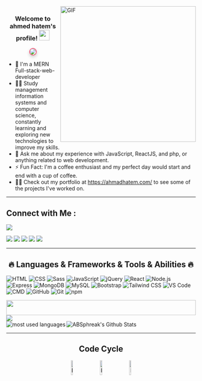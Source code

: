 <img align="right" alt="GIF" src="https://raw.githubusercontent.com/rahul-jha98/rahul-jha98/main/techstack.gif" width="360px"/>
<h3 align="center">
  Welcome to ahmed hatem's profile!
  <img src="https://media.giphy.com/media/hvRJCLFzcasrR4ia7z/giphy.gif" width="28">
</h3>

<!-- Typing SVG by DenverCoder1 - https://github.com/DenverCoder1/readme-typing-svg -->
<!-- <p align="center">
  <a href="https://github.com/DenverCoder1/readme-typing-svg"><img src="https://readme-typing-svg.herokuapp.com/?lines=MERN Full-stack%20web%20developer;Always%20learning%20new%20things&font=Fira%20Code&center=true&width=440&height=45&color=f75c7e&vCenter=true&size=22"></a>
  
</p> -->
<p align="center">
  <a href="https://github.com/DenverCoder1/readme-typing-svg">
    <img src="https://readme-typing-svg.herokuapp.com/?lines=MERN%20Full-stack%20web%20developer;Always%20learning%20new%20things&font=Fira%20Code&center=true&width=440&height=45&color=f75c7e&vCenter=true&size=22" style="border: 2px solid #f75c7e; border-radius: 10px; box-shadow: 0 4px 8px rgba(0, 0, 0, 0.2);">
  </a>
</p>


- 🏢 I'm a MERN Full-stack-web-developer
- 👨‍💻 Study management information systems and computer science,  constantly learning and exploring new technologies to improve my skills.
- 💬 Ask me about my experience with JavaScript, ReactJS, and php, or anything related to web development.
- ⚡ Fun Fact: I'm a coffee enthusiast and my perfect day would start and end with a cup of coffee.
- 👨‍💻 Check out my portfolio at https://ahmadhatem.com/ to see some of the projects I've worked on.
<hr>
<h2>Connect with Me :</h2>

<a href="https://wa.me/+201508902659" target="_blank"><img src="https://img.shields.io/badge/ahmed%20hatem-25D366?style=for-the-badge&logo=whatsapp&logoColor=white"/></a>

<a href="mailto:mr.ahmedhatem.mo@gmail.com" target="_blank"><img src="https://img.shields.io/badge/ahmed%20hatem-D14836?style=for-the-badge&logo=gmail&logoColor=white"/></a> <a href="https://www.facebook.com/ahmad.hatem.9638/" target="_blank"><img src="https://img.shields.io/badge/ahmed%20hatem-1877F2?style=for-the-badge&logo=facebook&logoColor=white"/></a> <a href="https://www.linkedin.com/in/%20eng-ahmedhatem" target="_blank"><img src="https://img.shields.io/badge/ahmed%20hatem-0A66C2?style=for-the-badge&logo=linkedin&logoColor=white"/></a> <a href="https://www.instagram.com/ahmadelshnawe/?igshid=NGExMmI2YTkyZg%3D%3D" target="_blank"><img src="https://img.shields.io/badge/ahmed%20hatem-E4405F?style=for-the-badge&logo=instagram&logoColor=white"/></a> <a href="https://t.me/@Ahmad_Hatem" target="_blank"><img src="https://img.shields.io/badge/ahmed%20hatem-2CA5E0?style=for-the-badge&logo=telegram&logoColor=white"/></a>

<hr>
<h2 align="center">🔥 Languages & Frameworks & Tools & Abilities 🔥</h2>


![HTML](https://img.shields.io/badge/-HTML-05122A?style=flat-square&logo=HTML5&logoWidth=20)
![CSS](https://img.shields.io/badge/-CSS-05122A?style=flat-square&logo=CSS3&logoColor=1572B6&logoWidth=20)
![Sass](https://img.shields.io/badge/-Sass-05122A?style=flat-square&logo=sass&logoWidth=20)
![JavaScript](https://img.shields.io/badge/-JavaScript-05122A?style=flat-square&logo=javascript&logoWidth=20)
![jQuery](https://img.shields.io/badge/-jQuery-05122A?style=flat-square&logo=jquery&logoWidth=20)
![React](https://img.shields.io/badge/-React-05122A?style=flat-square&logo=react&logoWidth=20)
![Node.js](https://img.shields.io/badge/-Node.js-05122A?style=flat-square&logo=node.js&logoWidth=20)
![Express](https://img.shields.io/badge/-Express-05122A?style=flat-square&logo=express&logoWidth=20)
![MongoDB](https://img.shields.io/badge/-MongoDB-05122A?style=flat-square&logo=mongodb&logoColor=339933&logoWidth=20)
![MySQL](https://img.shields.io/badge/-MySQL-05122A?style=flat-square&logo=mysql&logoColor=00758F&logoWidth=20)
![Bootstrap](https://img.shields.io/badge/-Bootstrap-05122A?style=flat-square&logo=bootstrap&logoColor=563D7C&logoWidth=20)
![Tailwind CSS](https://img.shields.io/badge/-Tailwind-05122A?style=flat-square&logo=tailwindcss&logoWidth=20)
![VS Code](https://img.shields.io/badge/-VS_Code-05122A?style=flat-square&logo=visual-studio-code&logoWidth=20)
![CMD](https://img.shields.io/badge/-CMD-05122A?style=flat-square&logo=windows-terminal&logoWidth=20)
![GitHub](https://img.shields.io/badge/-GitHub-05122A?style=flat-square&logo=github&logoWidth=20)
![Git](https://img.shields.io/badge/-Git-05122A?style=flat-square&logo=git&logoWidth=20)
![npm](https://img.shields.io/badge/-npm-05122A?style=flat-square&logo=npm&logoWidth=20)


<img src="https://github.com/Govindv7555/Govindv7555/blob/main/49e76e0596857673c5c80c85b84394c1.gif" width=100% height=40px>
<div>  
    <img src="https://komarev.com/ghpvc/?username=yousefdergham&style=for-the-badge"><br>
</div>


<img align="left" src="https://github-readme-stats.vercel.app/api/top-langs?username=yousefdergham&show_icons=true&locale=en&layout=compact&theme=radical" alt="most used languages"   />
<img src="https://github-readme-stats.vercel.app/api?username=ABSphreak&include_all_commits=true&count_private=true&show_icons=true&line_height=20&title_color=7A7ADB&icon_color=2234AE&text_color=D3D3D3&bg_color=0,000000,130F40" alt="ABSphreak's Github Stats"  >

<hr>
<div align="center">
 <h2 align="center">Code Cycle</h2>
<img src="https://raw.githubusercontent.com/Tarikul-Islam-Anik/Animated-Fluent-Emojis/master/Emojis/Smilies/Face%20with%20Spiral%20Eyes.png" width="10%" alt="Broken system!"/>
&nbsp;&nbsp;&nbsp;&nbsp;&nbsp;
<img src="https://raw.githubusercontent.com/Tarikul-Islam-Anik/Animated-Fluent-Emojis/master/Emojis/Smilies/Relieved%20Face.png" width="10%" alt="It's working!"/>
&nbsp;&nbsp;&nbsp;&nbsp;&nbsp;
<img src="https://raw.githubusercontent.com/Tarikul-Islam-Anik/Animated-Fluent-Emojis/master/Emojis/Smilies/Astonished%20Face.png" width="10%" alt="It's working but you don't know how!"/> 
</div>



<!--img src="https://github.com/SP-XD/SP-XD/blob/main/images/this_page_is.gif?raw=true"  width="40%"/-->
